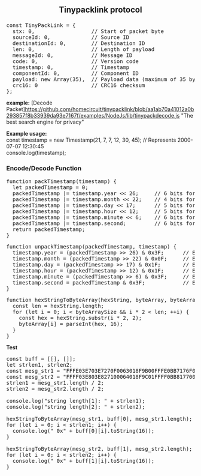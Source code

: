 <strong><h2><p><center>Tinypacklink protocol</center></p></h2></strong>
<pre>const TinyPackLink = {
  stx: 0,                  // Start of packet byte
  sourceId: 0,             // Source ID
  destinationId: 0,        // Destination ID
  len: 0,                  // Length of payload
  messageId: 0,            // Message ID
  code: 0,                 // Version code
  timestamp: 0,            // Timestamp
  componentId: 0,          // Component ID
  payload: new Array(35),  // Payload data (maximum of 35 bytes to accommodate the component ID)
  crc16: 0                 // CRC16 checksum
};</pre>
**example:**
[Decode Packet]https://github.com/homecircuit/tinypacklink/blob/aa1ab70a41012a0b293857f8b33939da93e7167f/examples/NodeJs/lib/tinypackdecode.js "The best search engine for privacy"


**Example usage:**<br>
const timestamp = new Timestamp(21, 7, 7, 12, 30, 45); // Represents 2000-07-07 12:30:45<br>
console.log(timestamp);

<strong><h3>Encode/Decode Function</h3></strong>
<pre>function packTimestamp(timestamp) {
  let packedTimestamp = 0;
  packedTimestamp |= timestamp.year << 26;     // 6 bits for year
  packedTimestamp |= timestamp.month << 22;    // 4 bits for month
  packedTimestamp |= timestamp.day << 17;      // 5 bits for day
  packedTimestamp |= timestamp.hour << 12;     // 5 bits for hour
  packedTimestamp |= timestamp.minute << 6;    // 6 bits for minute
  packedTimestamp |= timestamp.second;         // 6 bits for second
  return packedTimestamp;
}</pre>

<pre>function unpackTimestamp(packedTimestamp, timestamp) {
  timestamp.year = (packedTimestamp >> 26) & 0x3F;      // Extract 6 bits for year
  timestamp.month = (packedTimestamp >> 22) & 0x0F;     // Extract 4 bits for month
  timestamp.day = (packedTimestamp >> 17) & 0x1F;       // Extract 5 bits for day
  timestamp.hour = (packedTimestamp >> 12) & 0x1F;      // Extract 5 bits for hour
  timestamp.minute = (packedTimestamp >> 6) & 0x3F;     // Extract 6 bits for minute
  timestamp.second = packedTimestamp & 0x3F;            // Extract 6 bits for second
}</pre>

<pre>function hexStringToByteArray(hexString, byteArray, byteArraySize) {
  const len = hexString.length;
  for (let i = 0; i < byteArraySize && i * 2 < len; ++i) {
    const hex = hexString.substr(i * 2, 2);
    byteArray[i] = parseInt(hex, 16);
  }
}</pre>
**Test**
<pre>
const buff = [[], []];
let strlen1, strlen2;
const mesg_str1 = "FFFE03E703E7270F0063018F9B00FFFE0BB7176F07CF03E701F3003100";
const mesg_str2 = "FFFF03E803E827100064018F9C01FFFF0BB8177007D003E801F4003201";
strlen1 = mesg_str1.length / 2;
strlen2 = mesg_str2.length / 2;

console.log("string length[1]: " + strlen1);
console.log("string length[2]: " + strlen2);

hexStringToByteArray(mesg_str1, buff[0], mesg_str1.length);
for (let i = 0; i < strlen1; i++) {
  console.log(" 0x" + buff[0][i].toString(16));
}

hexStringToByteArray(mesg_str2, buff[1], mesg_str2.length);
for (let i = 0; i < strlen2; i++) {
  console.log(" 0x" + buff[1][i].toString(16));
}    
</pre>

